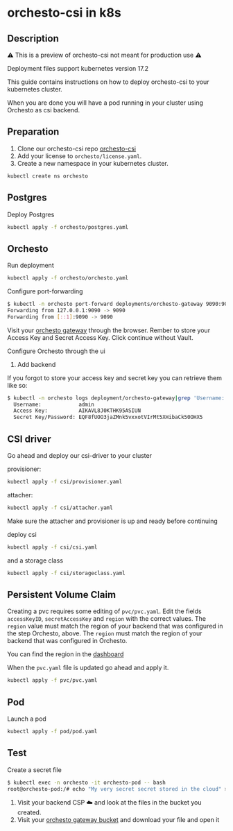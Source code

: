 # orchesto-csi in k8s

## Description

⚠️ This is a preview of orchesto-csi not meant for production use ⚠️

Deployment files support kubernetes version 17.2

This guide contains instructions on how to deploy orchesto-csi to your kubernetes cluster.

When you are done you will have a pod running in your cluster using Orchesto as csi backend.


## Preparation

1. Clone our orchesto-csi repo [orchesto-csi](http://github.com/zebware/orchesto-csi.git)
2. Add your license to `orchesto/license.yaml`.
3. Create a new namespace in your kubernetes cluster.

```sh
kubectl create ns orchesto
```

## Postgres

Deploy Postgres

```sh
kubectl apply -f orchesto/postgres.yaml
```

## Orchesto

Run deployment

```sh
kubectl apply -f orchesto/orchesto.yaml
```

Configure port-forwarding

```sh
$ kubectl -n orchesto port-forward deployments/orchesto-gateway 9090:9090
Forwarding from 127.0.0.1:9090 -> 9090
Forwarding from [::1]:9090 -> 9090
```

Visit your [orchesto gateway](http://localhost:9090/) through the browser. Rember to store your Access Key and Secret Access Key. Click continue without Vault.

Configure Orchesto through the ui

1. Add backend

If you forgot to store your access key and secret key you can retrieve them like so:

```sh
$ kubectl -n orchesto logs deployment/orchesto-gateway|grep 'Username:' -A 2
  Username:            admin
  Access Key:          AIKAVL8J0KTHK95ASIUN
  Secret Key/Password: EQF8fUOO3jaZMnk5vxxotVIrMt5XHibaCk50OHX5
```

## CSI driver

Go ahead and deploy our csi-driver to your cluster

provisioner:

```sh
kubectl apply -f csi/provisioner.yaml
```

attacher:

```sh
kubectl apply -f csi/attacher.yaml
```

Make sure the attacher and provisioner is up and ready before continuing

deploy csi

```sh
kubectl apply -f csi/csi.yaml
```

and a storage class

```sh
kubectl apply -f csi/storageclass.yaml
```


## Persistent Volume Claim

Creating a pvc requires some editing of `pvc/pvc.yaml`. Edit the fields `accessKeyID`, `secretAccessKey` and `region` with the correct values. The `region` value must match the region of your backend that was configured in the step Orchesto, above. The `region` must match the region of your backend that was configured in Orchesto.

You can find the region in the [dashboard](http://localhost:9090/orchesto/#/dashboard)

When the `pvc.yaml` file is updated go ahead and apply it.

```sh
kubectl apply -f pvc/pvc.yaml
```


## Pod

Launch a pod

```sh
kubectl apply -f pod/pod.yaml
```

## Test

Create a secret file

```sh
$ kubectl exec -n orchesto -it orchesto-pod -- bash
root@orchesto-pod:/# echo "My very secret secret stored in the cloud" > /var/lib/www/html/secret.txt
```

1. Visit your backend CSP ☁️ and look at the files in the bucket you created.
2. Visit your [orchesto gateway bucket](http://localhost:9090/orchesto/#/browse/) and download your file and open it
